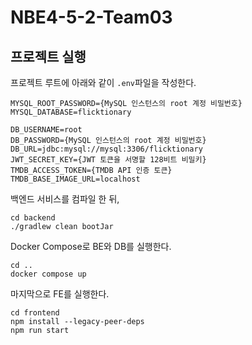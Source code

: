 # NBE4-5-2-Team03

## 프로젝트 실행

프로젝트 루트에 아래와 같이 `.env`파일을 작성한다.

```
MYSQL_ROOT_PASSWORD={MySQL 인스턴스의 root 계정 비밀번호}
MYSQL_DATABASE=flicktionary

DB_USERNAME=root
DB_PASSWORD={MySQL 인스턴스의 root 계정 비밀번호}
DB_URL=jdbc:mysql://mysql:3306/flicktionary
JWT_SECRET_KEY={JWT 토큰을 서명할 128비트 비밀키}
TMDB_ACCESS_TOKEN={TMDB API 인증 토큰}
TMDB_BASE_IMAGE_URL=localhost
```

백엔드 서비스를 컴파일 한 뒤,

```
cd backend
./gradlew clean bootJar
```

Docker Compose로 BE와 DB를 실행한다.

```
cd ..
docker compose up
```

마지막으로 FE를 실행한다.
```
cd frontend
npm install --legacy-peer-deps
npm run start
```

